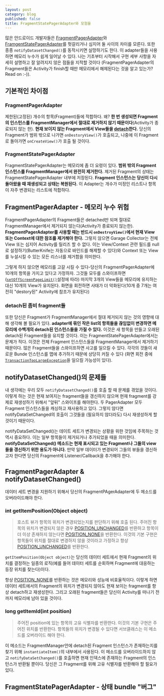 ```yaml
---
layout: post
category: blog
published: false
title: FragmentStatePagerAdapter와 모험을
---
```

많은 안드로이드 개발자들은 [FragmentPagerAdapter](https://developer.android.com/reference/android/support/v4/app/FragmentPagerAdapter.html)와 [FramgentStatePagerAdapter](https://developer.android.com/reference/android/support/v4/app/FragmentStatePagerAdapter.html)를 헛갈리거나 심지어 둘 사이의 차이를 모른다. 또한 종종 `notifyDatasetChanged()`를 동작시키면 실망하기도 한다. 이 adapter들을 사용하면 메모리 누수가 쉽게 일어날 수 있다. 나는 기초부터 시작해서 구현 세부 사항을 자세히 설명하고 잘 알려지지 않은 점들을 지적할 것이다 (FragmentPagerAdapter의 Fragment들은 Activity가 finish할 때만 메모리에서 해제된다는 것을 알고 있는가? Read on :-)).

## 기본적인 차이점

### FragmentPagerAdapter

제한된(고정된) 개수의 항목(Fragment)들에 적합하다. 왜? **한 번 생성되면 Fragment의 인스턴스를 FragmentManager에서 절대로 제거하지 않기 때문이다**(Activity가 종료되지 않는 한). **현재 보이지 않는 Fragment에서 View들을 [detach](https://developer.android.com/reference/android/app/FragmentTransaction.html#detach%28android.app.Fragment%29)한다.** 당신의 Fragment가 범위 밖으로 나가면 `onDestoryView()`가 호출되고, 나중에 이 Fragment로 돌아가면 `onCreateView()`가 호출 될 것이다.

### FragmentStatePagerAdapter

FragmentStatePagerAdapter는 메모리에 좀 더 요령이 있다. **범위 밖의 Fragment 인스턴스를 FragmentManager에서 완전히 제거한다.** 제거된 Fragment의 상태는 FragmentStatePagerAdapter 내부에 저장된다. **Fragment 인스턴스는 당신이 다시 돌아왔을 때 재생성되고 상태는 복원된다.** 이 Adapter는 개수가 미정인 리스트나 항목이 자주 변경되는 리스트에 적합하다.

## FragmentPagerAdapter - 메모리 누수 위험

FragmentPagerAdapter의 Fragment들은 detached만 되며 절대로 FragmentManager에서 제거되지 않는다(Activity가 종료되지 않는한). **FragmentPagerAdapter를 사용할 때는 반드시 `onDestroyView()`에서 현재 View 또는 Context에 대한 참조를 제거해야 한다.** 그렇지 않으면 Garage Collector는 전체 View 또는 심지어 Activity를 릴리즈 할 수 없다. 이는 View/Context 관련 필드를 null로 설정하기(ButterKnife는 자동으로 바인드를 해제할 수 있다)와 Context 또는 View를 누설시킬 수 있는 모든 리스너를 제거함을 의미한다.

그렇게 하지 않으면 메모리를 고갈 시킬 수 있다-당신의 FragmentPagerAdapter에 10개의 항목을 가지고 있다고 가정하자. 그것들 모두를 스와이프하면 ([`setOffScreenPageLimit()`](https://developer.android.com/reference/android/support/v4/view/ViewPager.html#setOffscreenPageLimit%28int%29)설정에 따라) 마지막 3개의 View들을 메모리에 유지하는 대신 10개의 View가 유지된다. 화면을 회전하면 사태가 더 악화된다(10개 중 7개는 여전히 "destory된" Activity에 참조가 유지된다)

### detach된 좀비 fragment들

또한 당신은 Fragment가 FragmentManager에서 절대 제거되지 않는 것의 영향에 대해 생각해 볼 필요가 있다. **adapter에 묶인 작은 list의 항목들을 끊임없이 변경하면 메모리에 수백개의 detach된 인스턴스들을 가질 수 있다.** 이것은 새 항목을 만들고 오래된 detach된 Fragment들을 유지할 것이다. 이는 FragmentStatePagerAdapter에서는 문제가 적다. 이것은 전체 Fragment 인스턴스들을 FragmentManager에서 제거하기 때문이다. 많은 Fragment들을 스와이프하면 사고를 일으킬 수 있다. 각각의 것들이 새로운 Bunde 인스턴스를 맵에 추가하기 때문에 상당히 커질 수 있다 (화면 회전 중에 [`TransactionTooLargeException`](https://developer.android.com/reference/android/os/TransactionTooLargeException.html)을 일으킬 가능성이 있다).

## notifyDatasetChanged()의 문제들

내 생각에는 우리 모두 `notifyDatasetChanged()`를 호출 할 때 문제를 겪었을 것이다. 이렇게 하는 것은 현재 보여지는 fragment들을 갱신하지 않으며 현재 fragment를 강제로 재생성하기 위해서 "앞뒤" 스와이프를 해야한다. 두 PagerAdapter 모두 Fragment 인스턴스들을 캐싱하고 재사용하고 있다. 그렇지 않다면 notifyDataSetChanged의 호출이 그것들을 (필요하지 않더라도) 다시 재생성하게 할 것이기 때문이다.

notifyDataSetChanged()는 데이트 세트가 변경되는 상황을 위한 것임에 주목하는 것 역시 중요하다. 이는 일부 항목들이 제거되거나 추가되었을 때을 의미한다. **notifyDataSetChanged() 메소드는 현재 표시되고 있는 Fragment나 그들의 view들을 갱신하기 위한 용도가 아니다.** 만약 일부 데이터가 변경되어 그들의 뷰들을 갱신하고자 한다면 당신의 Fragment에 Listener/Callback을 추가해야 한다.

## FragmentPagerAdapter & notifyDatasetChanged()
데이터 세트 변경을 지원하기 위해서 당신의 FragmentPAgerAdapter에 두 메소드를 오버라이드해야 한다.
### int getItemPosition(Object object)
> 호스트 뷰가 항목의 위치가 변경되었는지를 판단하기 위해 호출 된다. 주어진 항목의 위치가 변경되지 않은 경우 [POSITION_UNCHANGED](https://developer.android.com/reference/android/support/v4/view/PagerAdapter.html#POSITION_UNCHANGED)를 반환하고 항목이 더 이상 존재하지 않는다면 [POSITION_NONE](https://developer.android.com/reference/android/support/v4/view/PagerAdapter.html#POSITION_NONE)을 반환한다.
> 이것의 기본 구현은 항목들이 위치를 절대로 변경하지 않을 것이라고 가정하고 항상 [POSITION_UNCHANGED](https://developer.android.com/reference/android/support/v4/view/PagerAdapter.html#POSITION_UNCHANGED)를 반환한다.

`getItemPosition(Object object)`는 당신의 데이터 세트에서 현재 Fragment의 위치를 결정하는 일종의 로직(예를 들어 데이터 세트를 순회하며 Fragment에 대응하는 등장 위치를 찾는다)이다. 

항상 [POSITION_NONE](https://developer.android.com/reference/android/support/v4/view/PagerAdapter.html#POSITION_NONE)를 반환하는 것은 메모리와 성능에 비효율적이다. 이렇게 하면 데이터 세트에서의 Fragment의 위치가 변경되지 않아도 현재 보이는 fragment를 항상 detach하고 재생성한다. 그리고 오래된 fragment들은 당신이 Activity를 떠나기 전까지 메모리에 남아 있을 것이다.

### long getItemId(int position)
> 주어진 position에 있는 항목의 고유 식별자를 반환한다. 이것의 기본 구현은 주어진 위치를 반환한다. 항목들의 위치가 변경될 수 있다면 서브클래스는 이 메소드를 오버라이드 해야 한다.

이 메소드는 FragmentManager안에 detach된 Fragment 인스턴스가 존재하는지를 찾기 위해 `instantiateItem()`의 내부에서 사용된다. 이 메소드를 오버라이드하지 않고 `notifyDataSetChanged()`를 호출하면 현재 인덱스에 존재하는 Fragment의 인스턴스가 반환될 뿐이다. 당신은 그 Fragment를 위해 고유 식별자를 반환해야 할 필요가 있다.

## FragmentStatePagerAdapter - 상태 bundle "버그"

